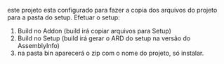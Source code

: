 este projeto esta configurado para fazer a copia dos arquivos do projeto para a pasta do setup.
Efetuar o setup:
1) Build no Addon (build irá copiar arquivos para Setup)
2) Build no Setup (build irá gerar o ARD do setup na versão do AssemblyInfo)
3) na pasta bin aparecerá o zip com o nome do projeto, só instalar.